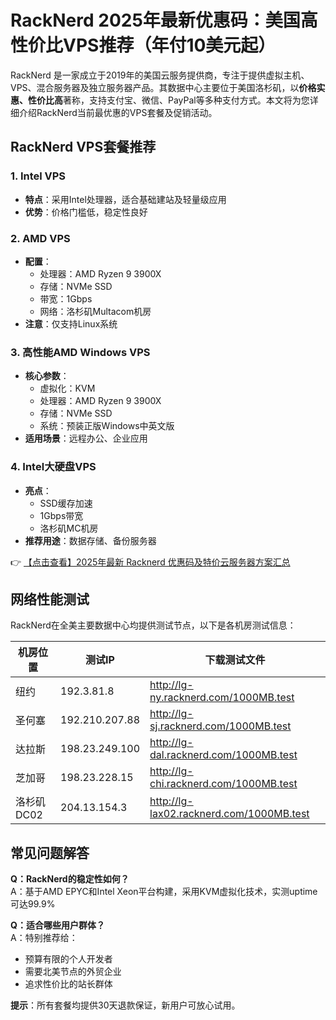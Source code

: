 # RackNerd 2025年最新优惠码：美国高性价比VPS推荐（年付10美元起）

RackNerd 是一家成立于2019年的美国云服务提供商，专注于提供虚拟主机、VPS、混合服务器及独立服务器产品。其数据中心主要位于美国洛杉矶，以**价格实惠、性价比高**著称，支持支付宝、微信、PayPal等多种支付方式。本文将为您详细介绍RackNerd当前最优惠的VPS套餐及促销活动。

## RackNerd VPS套餐推荐

### 1. Intel VPS
- **特点**：采用Intel处理器，适合基础建站及轻量级应用
- **优势**：价格门槛低，稳定性良好

### 2. AMD VPS
- **配置**：
  - 处理器：AMD Ryzen 9 3900X
  - 存储：NVMe SSD
  - 带宽：1Gbps
  - 网络：洛杉矶Multacom机房
- **注意**：仅支持Linux系统

### 3. 高性能AMD Windows VPS
- **核心参数**：
  - 虚拟化：KVM
  - 处理器：AMD Ryzen 9 3900X
  - 存储：NVMe SSD
  - 系统：预装正版Windows中英文版
- **适用场景**：远程办公、企业应用

### 4. Intel大硬盘VPS
- **亮点**：
  - SSD缓存加速
  - 1Gbps带宽
  - 洛杉矶MC机房
- **推荐用途**：数据存储、备份服务器

👉 [【点击查看】2025年最新 Racknerd 优惠码及特价云服务器方案汇总](https://bit.ly/Rack_Nerd)

## 网络性能测试
RackNerd在全美主要数据中心均提供测试节点，以下是各机房测试信息：

| 机房位置   | 测试IP         | 下载测试文件                  |
|------------|----------------|-------------------------------|
| 纽约       | 192.3.81.8     | http://lg-ny.racknerd.com/1000MB.test |
| 圣何塞     | 192.210.207.88 | http://lg-sj.racknerd.com/1000MB.test |
| 达拉斯     | 198.23.249.100 | http://lg-dal.racknerd.com/1000MB.test |
| 芝加哥     | 198.23.228.15  | http://lg-chi.racknerd.com/1000MB.test |
| 洛杉矶DC02 | 204.13.154.3   | http://lg-lax02.racknerd.com/1000MB.test |

## 常见问题解答
**Q：RackNerd的稳定性如何？**  
A：基于AMD EPYC和Intel Xeon平台构建，采用KVM虚拟化技术，实测uptime可达99.9%

**Q：适合哪些用户群体？**  
A：特别推荐给：
- 预算有限的个人开发者
- 需要北美节点的外贸企业
- 追求性价比的站长群体

**提示**：所有套餐均提供30天退款保证，新用户可放心试用。
